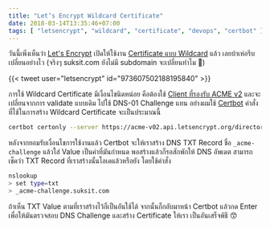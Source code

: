 ```yaml
---
title: "Let’s Encrypt Wildcard Certificate"
date: 2018-03-14T13:35:46+07:00
tags: [ "letsencrypt", "wildcard", "certificate", "devops", "certbot" ]
---
```


วันนี้เพิ่งเห็นว่า [Let's Encrypt](https://letsencrypt.org/) เปิดให้ใช้งาน [Certificate แบบ Wildcard](https://community.letsencrypt.org/t/acme-v2-and-wildcard-certificate-support-is-live/55579) แล้ว เลยบ้าเห่อรีบเปลี่ยนอย่างไว (จริงๆ suksit.com ยังไม่มี subdomain จะเปลี่ยนทำไม 🤣)

{{< tweet user="letsencrypt" id="973607502188195840" >}}

การใช้ Wildcard Certificate มีเงื่อนไขนิดหน่อย คือต้องใช้ [Client ที่รองรับ ACME v2](https://letsencrypt.org/docs/client-options/#acme-v2-compatible-clients) และจะเปลี่ยนจากการ validate แบบเดิม ไปใช้ DNS-01 Challenge แทน อย่างผมใช้ [Certbot](https://certbot.eff.org/) คำสั่งที่ใช้ในการสร้าง Wildcard Certificate จะเป็นประมาณนี้

<!--more-->

```bash
certbot certonly --server https://acme-v02.api.letsencrypt.org/directory --manual --preferred-challenges dns -d suksit.com -d *.suksit.com
```

หลังจากยอมรับเงื่อนไขการใช้งานแล้ว Certbot จะให้เราสร้าง DNS TXT Record ชื่อ `_acme-challenge` แล้วใส่ Value เป็นค่าที่มันกำหนด พอสร้างแล้วก็รอสักพักให้ DNS อัพเดต สามารถเช็คว่า TXT Record ที่เราสร้างนั้นโอเคแล้วหรือยัง โดยใช้คำสั่ง

```bash
nslookup
> set type=txt
> _acme-challenge.suksit.com
```

ถ้าเห็น TXT Value ตามที่เราสร้างไว้ก็เป็นอันใช้ได้ จากนั้นก็กลับมาหน้า Certbot แล้วกด Enter เพื่อให้มันตรวจสอบ DNS Challenge และสร้าง Certificate ให้เรา เป็นอันเสร็จพิธี 😙
